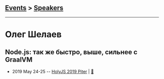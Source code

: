 ## [Events](../README.md) > [Speakers](../speakers.md)
---

# Олег Шелаев

## Node.js: так же быстро, выше, сильнее с GraalVM
- 2019 May 24-25 -- [HolyJS 2019 Piter](https://youtu.be/sKS4A9I8xb8)  | [:notebook:](https://assets.ctfassets.net/nn534z2fqr9f/3ikVcsgxK74tvM549EUwwm/9cbc372ae901fe0f1e8c1d6896216fcf/Oleg_Shelayev_Node.js_tak_zhe_bystro_vyshe_silneye_s_GraalVM.pdf)  
